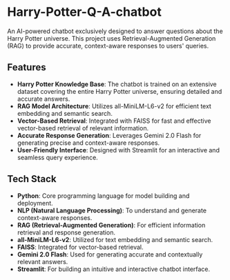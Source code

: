 # Harry-Potter-Q-A-chatbot

An AI-powered chatbot exclusively designed to answer questions about the Harry Potter universe. This project uses Retrieval-Augmented Generation (RAG) to provide accurate, context-aware responses to users' queries.

## Features
- **Harry Potter Knowledge Base**: The chatbot is trained on an extensive dataset covering the entire Harry Potter universe, ensuring detailed and accurate answers.
- **RAG Model Architecture**: Utilizes all-MiniLM-L6-v2 for efficient text embedding and semantic search.
- **Vector-Based Retrieval**: Integrated with FAISS for fast and effective vector-based retrieval of relevant information.
- **Accurate Response Generation**: Leverages Gemini 2.0 Flash for generating precise and context-aware responses.
- **User-Friendly Interface**: Designed with Streamlit for an interactive and seamless query experience.

## Tech Stack
- **Python**: Core programming language for model building and deployment.
- **NLP (Natural Language Processing)**: To understand and generate context-aware responses.
- **RAG (Retrieval-Augmented Generation)**: For efficient information retrieval and response generation.
- **all-MiniLM-L6-v2**: Utilized for text embedding and semantic search.
- **FAISS**: Integrated for vector-based retrieval.
- **Gemini 2.0 Flash**: Used for generating accurate and contextually relevant answers.
- **Streamlit**: For building an intuitive and interactive chatbot interface.
